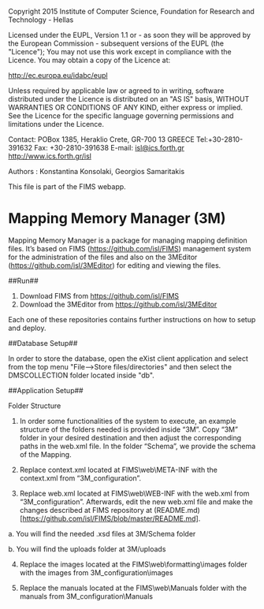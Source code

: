 
Copyright 2015 Institute of Computer Science,
Foundation for Research and Technology - Hellas

Licensed under the EUPL, Version 1.1 or - as soon they will be approved
by the European Commission - subsequent versions of the EUPL (the "Licence");
You may not use this work except in compliance with the Licence.
You may obtain a copy of the Licence at:

http://ec.europa.eu/idabc/eupl

Unless required by applicable law or agreed to in writing, software distributed
under the Licence is distributed on an "AS IS" basis,
WITHOUT WARRANTIES OR CONDITIONS OF ANY KIND, either express or implied.
See the Licence for the specific language governing permissions and limitations
under the Licence.

Contact:  POBox 1385, Heraklio Crete, GR-700 13 GREECE
Tel:+30-2810-391632
Fax: +30-2810-391638
E-mail: isl@ics.forth.gr
http://www.ics.forth.gr/isl

Authors : Konstantina Konsolaki, Georgios Samaritakis

This file is part of the FIMS webapp.

 

Mapping Memory Manager (3M)
====

Mapping Memory Manager is a package for managing mapping definition files. 
It’s based on FIMS (https://github.com/isl/FIMS) management system for the administration of the files and also on the 
3MEditor (https://github.com/isl/3MEditor) for editing and viewing the files. 

##Run##
1.	Download FIMS from https://github.com/isl/FIMS
2.	Download the 3MEditor from https://github.com/isl/3MEditor

Each one of these repositories contains further instructions on how to setup and deploy.

##Database Setup##

In order to store the database, open the eXist client application and select from the top menu "File-->Store files/directories" and then select
the DMSCOLLECTION folder located inside "db". 

##Application Setup##

Folder Structure

1.	In order some functionalities of the system to execute, an example structure of the folders needed is provided inside “3M”. 
Copy “3M” folder in your desired destination and then adjust the corresponding paths in the web.xml file. In the folder “Schema”, we provide
the schema of the Mapping.

2.	Replace context.xml located at FIMS\web\META-INF with the context.xml from “3M_configuration”.

3.	Replace web.xml located at FIMS\web\WEB-INF with the web.xml from “3M_configuration”.  Afterwards, edit the new web.xml file and make the 
changes described at FIMS repository at (README.md)[https://github.com/isl/FIMS/blob/master/README.md]. 

a.	You will find the needed .xsd files at 3M/Schema folder

b.	You will find the uploads folder at 3M/uploads

4.	Replace the images located at the FIMS\web\formatting\images folder with the images from 3M_configuration\images

5.	Replace the manuals located at the FIMS\web\Manuals folder with the manuals from 3M_configuration\Manuals






